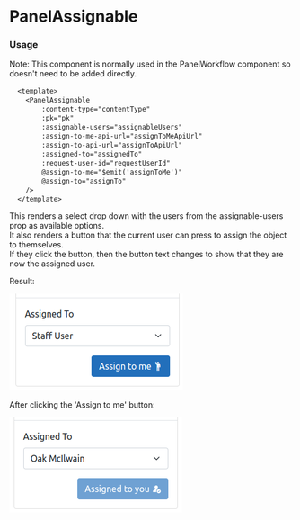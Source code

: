 # PanelAssignable

### Usage

Note: This component is normally used in the PanelWorkflow component so doesn't need to be added directly.

```vue
  <template>
    <PanelAssignable
        :content-type="contentType"
        :pk="pk"
        :assignable-users="assignableUsers"
        :assign-to-me-api-url="assignToMeApiUrl"
        :assign-to-api-url="assignToApiUrl"
        :assigned-to="assignedTo"
        :request-user-id="requestUserId"
        @assign-to-me="$emit('assignToMe')"
        @assign-to="assignTo"
    />
  </template>
```

This renders a select drop down with the users from the assignable-users prop as available options.\
It also renders a button that the current user can press to assign the object to themselves.\
If they click the button, then the button text changes to show that they are now the assigned user.

Result:

![PanelAssignable](../images/assignable-users-panel-1.png)

After clicking the 'Assign to me' button:

![PanelAssignable](../images/assignable-users-panel-2.png)

